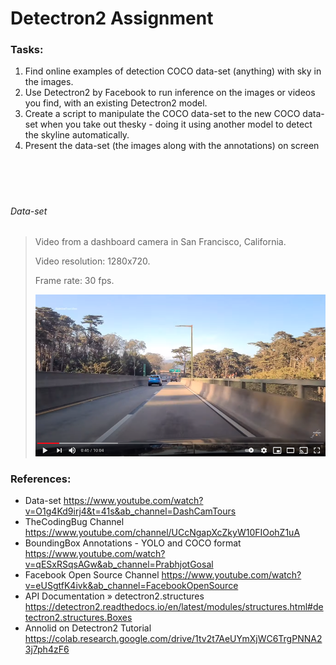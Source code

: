 # Detectron2 Assignment

### Tasks:

1. Find online examples of detection COCO data-set (anything) with sky in the images.
2. Use Detectron2 by Facebook to run inference on the images or videos you find, with an existing Detectron2 model.
3. Create a script to manipulate the COCO data-set to the new COCO data-set when you take out thesky - doing it using another model to detect the skyline automatically.
4. Present the data-set (the images along with the annotations) on screen

<p>
<br />
<br />
</p>

# 
###### Data-set
> Video from a dashboard camera in San Francisco, California.
> 
> Video resolution: 1280x720. 
> 
> Frame rate: 30 fps.
> 
> ![alt text](/github_images/youtube.png)
>

### References:

- Data-set
  https://www.youtube.com/watch?v=O1g4Kd9irj4&t=41s&ab_channel=DashCamTours
- TheCodingBug Channel
  https://www.youtube.com/channel/UCcNgapXcZkyW10FIOohZ1uA
- BoundingBox Annotations - YOLO and COCO format 
  https://www.youtube.com/watch?v=qESxRSqsAGw&ab_channel=PrabhjotGosal
- Facebook Open Source Channel
  https://www.youtube.com/watch?v=eUSgtfK4ivk&ab_channel=FacebookOpenSource
- API Documentation » detectron2.structures 
  https://detectron2.readthedocs.io/en/latest/modules/structures.html#detectron2.structures.Boxes
- Annolid on Detectron2 Tutorial 
  https://colab.research.google.com/drive/1tv2t7AeUYmXjWC6TrgPNNA23j7ph4zF6
  
